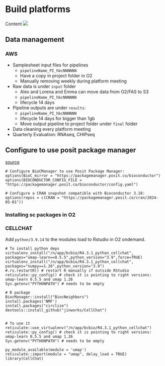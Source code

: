 # Build platforms

Content ![](https://img.shields.io/badge/status-WorkInProgress-yellow)


## Data management

### AWS 

- Samplesheet input files for pipelines
    - `pipelineName_PI_hbcNNNNNN`
    - Have a copy in project folder in O2
    - Manually removing weekly during platform meeting
- Raw data is under `input` folder 
    - Alex and Lorena and Emma can move data from O2/FAS to S3
    - `pipelineName_PI_hbcNNNNNN`
    - lifecycle 14 days
- Pipeline outputs are under `results`:
    - `pipelineName_PI_hbcNNNNNN`
    - lifecycle 14 days for bigger than 1gb
    - Move output pipeline to project folder under `final` folder
- Data cleaning every platform meeting
- Quarterly Evaluation: RNAseq, CHIPseq

## Configure to use posit package manager

[source](https://packagemanager.posit.co/client/#/repos/bioconductor/setup?bioconductor_version=3.18)

```
# Configure BioCManager to use Posit Package Manager:
options(BioC_mirror = "https://packagemanager.posit.co/bioconductor")
options(BIOCONDUCTOR_CONFIG_FILE = "https://packagemanager.posit.co/bioconductor/config.yaml")

# Configure a CRAN snapshot compatible with Bioconductor 3.18:
options(repos = c(CRAN = "https://packagemanager.posit.co/cran/2024-05-01"))
```

### Installing sc packages in O2

### CELLCHAT

Add `python/3.9.14` to the modules load to Rstudio in O2 ondemand.

```
# To install python deps
virtualenv_install("/n/app/bcbio/R4.3.1_python_cellchat", packages="umap-learn==0.5.5",python_version="3.9",force=TRUE)
virtualenv_install("/n/app/bcbio/R4.3.1_python_cellchat", packages="numpy==1.26",python_version="3.9")
#.rs.restartR() # restart R manually if outside RStudio
reticulate::py_config() # check it is pointing to right versions: umap-learn 0.5.5 and umap 1.26
Sys.getenv("PYTHONPATH") # needs to be empty

# R package
BiocManager::install("BiocNeighbors")
install.packages('NMF')
install.packages("circlize")
devtools::install_github("jinworks/CellChat")


# To use it
reticulate::use_virtualenv("/n/app/bcbio/R4.3.1_python_cellchat")
reticulate::py_config() # check it is pointing to right versions: umap-learn 0.5.5 and umap 1.26
Sys.getenv("PYTHONPATH") # needs to be empty

py_module_available(module = 'umap')
reticulate::import(module = "umap", delay_load = TRUE)
library(CellChat)
```